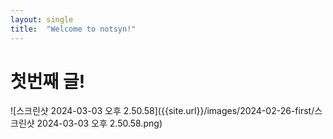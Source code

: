 ```yaml
---
layout: single
title:  "Welcome to notsyn!"
---
```


# 첫번째 글!



![스크린샷 2024-03-03 오후 2.50.58]({{site.url}}/images/2024-02-26-first/스크린샷 2024-03-03 오후 2.50.58.png)
